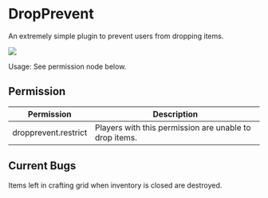 # DropPrevent
An extremely simple plugin to prevent users from dropping items.

![](http://i.imgur.com/uWtGg3z.png)

Usage: See permission node below.

## Permission

Permission  | Description
------------- | -------------
dropprevent.restrict  | Players with this permission are unable to drop items.


## Current Bugs

Items left in crafting grid when inventory is closed are destroyed.
